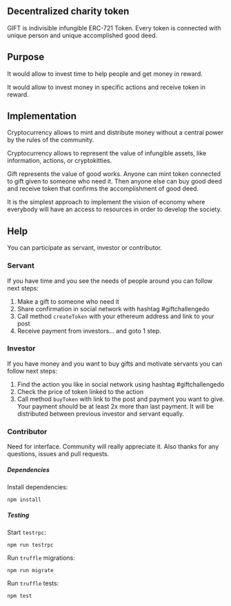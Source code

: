 Decentralized charity token
---------------

GIFT is indivisible infungible ERC-721 Token. Every token is connected with unique person and unique accomplished good deed.

Purpose
---------------

It would allow to invest time to help people and get money in reward.

It would allow to invest money in specific actions and receive token in reward.

Implementation
---------------

Cryptocurrency allows to mint and distribute money without a central power by the rules of the community.

Cryptocurrency allows to represent the value of infungible assets, like information, actions, or cryptokitties.

Gift represents the value of good works. Anyone can mint token connected to gift given to someone who need it.
Then anyone else can buy good deed and receive token that confirms the accomplishment of good deed. 

It is the simplest approach to implement the vision of economy where everybody will have an access to resources in order to develop the society.

Help
---------------

You can participate as servant, investor or contributor.

### Servant

If you have time and you see the needs of people around you can follow next steps:
1) Make a gift to someone who need it
2) Share confirmation in social network with hashtag #giftchallengedo
3) Call method `createToken` with your ethereum address and link to your post
5) Receive payment from investors... and goto 1 step.

### Investor
If you have money and you want to buy gifts and motivate servants you can follow next steps:
1) Find the action you like in social network using hashtag #giftchallengedo
2) Check the price of token linked to the action
3) Call method `buyToken` with link to the post and payment you want to give. Your payment should be at least 2x more than last payment. It will be distributed between previous investor and servant equally.

### Contributor
Need for interface. Community will really appreciate it. Also thanks for any questions, issues and pull requests.

##### Dependencies

Install dependencies:
```
npm install
```

##### Testing

Start `testrpc`:
```
npm run testrpc
```
Run `truffle` migrations:
```
npm run migrate
```
Run `truffle` tests:
```
npm test
```